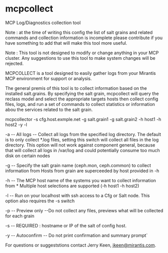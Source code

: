 # mcpcollect
MCP Log/Diagnostics collection tool

Note : at the time of writing this config the list of salt grains and related commands and collection information is incomplete
       please contribute if you have something to add that will make this tool more useful.

Note : This tool is not designed to modify or change anything in your MCP cluster.  Any suggestions to use this tool to
       make system changes will be rejected.

MCPCOLLECT is a tool designed to easily gather logs from your Mirantis MCP environment for support or analysis. 

The general premis of this tool is to collect information based on the installed salt.grains. By specifying the
salt grain, mcpcollect will query the reclass model and select the appropriate targets hosts then collect config 
files, logs, and run a set of commands to collect statistics or information abou the services related to the salt grain.


 mcpcollector -s cfg.host.exmple.net -g salt.grain1 -g salt.grain2 -h host1 -h host2 -y -l

   -a -- All logs -- Collect all logs from the specified log directory. 
          The default is to only collect *.log files, setting this switch will collect
          all files in the log directory. 
          This option will not work against component general, because that will collect all logs in
          /var/log and could potentially consume too much disk on certain nodes

   -g -- <salt grain>
          Specify the salt grain name (ceph.mon, ceph.common) to collect information from
          Hosts from grain are superceeded by host provided in -h

   -h -- <target hostname or IP>
          The MCP host name of the systems you want to collect information from
          * Multiple host selections are supported (-h host1 -h host2)

   -l -- Run on your localhost with ssh access to a Cfg or Salt node.  This option also requires the -s switch

   -p -- Preview only --Do not collect any files, previews what will be collected for each grain

   -s -- <cfg node or salt node>
          REQUIRED : hostname or IP of the salt of config host.

   -y -- Autoconfirm -- Do not print confirmation and summary prompt`


For questions or suggeststions contact Jerry Keen, jkeen@mirantis.com.
